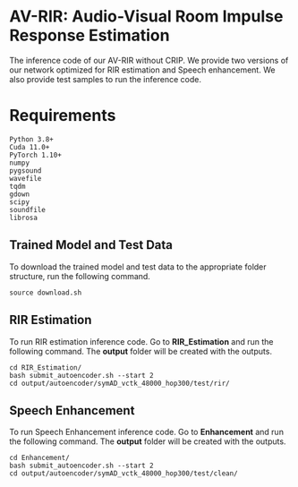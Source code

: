 # AV-RIR: Audio-Visual Room Impulse Response Estimation 

The inference code of our AV-RIR without CRIP. We provide two versions of our network optimized for RIR estimation and Speech enhancement. We also provide test samples to run the inference code. 

# Requirements

```
Python 3.8+
Cuda 11.0+
PyTorch 1.10+
numpy
pygsound
wavefile
tqdm
gdown
scipy
soundfile
librosa
```

## Trained Model and Test Data
To download the trained model and test data to the appropriate folder structure, run the following command.
```
source download.sh
```

## RIR Estimation
To run RIR estimation inference code. Go to **RIR_Estimation** and run the following command. The **output** folder will be created with the outputs.

```
cd RIR_Estimation/
bash submit_autoencoder.sh --start 2
cd output/autoencoder/symAD_vctk_48000_hop300/test/rir/

```


## Speech Enhancement
To run Speech Enhancement inference code. Go to **Enhancement** and run the following command. The **output** folder will be created with the outputs.

```
cd Enhancement/
bash submit_autoencoder.sh --start 2
cd output/autoencoder/symAD_vctk_48000_hop300/test/clean/
```
